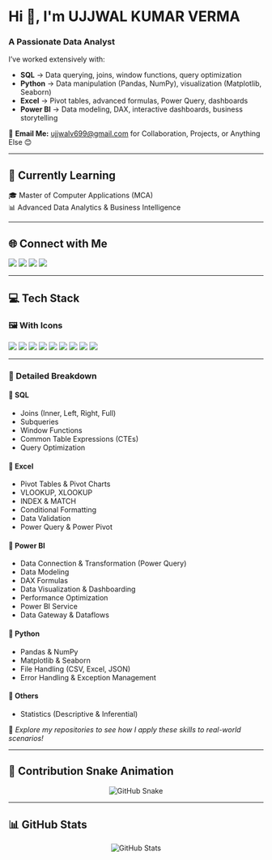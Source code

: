 # Hi 👋, I'm UJJWAL KUMAR VERMA  
### A Passionate Data Analyst  

I’ve worked extensively with:  

- **SQL** → Data querying, joins, window functions, query optimization  
- **Python** → Data manipulation (Pandas, NumPy), visualization (Matplotlib, Seaborn)  
- **Excel** → Pivot tables, advanced formulas, Power Query, dashboards  
- **Power BI** → Data modeling, DAX, interactive dashboards, business storytelling  

📩 **Email Me:** [ujjwalv699@gmail.com](mailto:ujjwalv699@gmail.com) for Collaboration, Projects, or Anything Else 😊  

---

## 🌱 Currently Learning
🎓 Master of Computer Applications (MCA)  
📊 Advanced Data Analytics & Business Intelligence  

---

## 🌐 Connect with Me  
<p align="left">
<a href="https://www.linkedin.com/in/ujjwal-verma-7635" target="_blank"><img src="https://img.shields.io/badge/-LinkedIn-%230077B5?style=for-the-badge&logo=linkedin&logoColor=white"/></a>
<a href="mailto:ujjwalv699@gmail.com" target="_blank"><img src="https://img.shields.io/badge/-Gmail-D14836?style=for-the-badge&logo=gmail&logoColor=white"/></a>
<a href="https://github.com/Ujjwal7635" target="_blank"><img src="https://img.shields.io/badge/-GitHub-181717?style=for-the-badge&logo=github&logoColor=white"/></a>
<a href="https://ujjwal7635.github.io/portfolio" target="_blank"><img src="https://img.shields.io/badge/-Portfolio-0A66C2?style=for-the-badge&logo=google-chrome&logoColor=white"/></a>
</p>  

---

## 💻 Tech Stack  

### 🖼️ With Icons  
<p align="left">
  <img src="https://img.shields.io/badge/SQL-025E8C?style=for-the-badge&logo=postgresql&logoColor=white" />
  <img src="https://img.shields.io/badge/Python-3776AB?style=for-the-badge&logo=python&logoColor=yellow" />
  <img src="https://img.shields.io/badge/Pandas-150458?style=for-the-badge&logo=pandas&logoColor=white" />
  <img src="https://img.shields.io/badge/NumPy-013243?style=for-the-badge&logo=numpy&logoColor=white" />
  <img src="https://img.shields.io/badge/Matplotlib-005C9E?style=for-the-badge&logo=plotly&logoColor=white" />
  <img src="https://img.shields.io/badge/Seaborn-2E5EAA?style=for-the-badge&logo=plotly&logoColor=white" />
  <img src="https://img.shields.io/badge/Excel-217346?style=for-the-badge&logo=microsoft-excel&logoColor=white" />
  <img src="https://img.shields.io/badge/Power%20BI-F2C811?style=for-the-badge&logo=powerbi&logoColor=black" />
  <img src="https://img.shields.io/badge/Statistics-4E9A06?style=for-the-badge&logo=google-analytics&logoColor=white" />
</p>  

---

### 📌 Detailed Breakdown  
#### 🔹 SQL  
- Joins (Inner, Left, Right, Full)  
- Subqueries  
- Window Functions  
- Common Table Expressions (CTEs)  
- Query Optimization  

#### 🔹 Excel  
- Pivot Tables & Pivot Charts  
- VLOOKUP, XLOOKUP  
- INDEX & MATCH  
- Conditional Formatting  
- Data Validation  
- Power Query & Power Pivot  

#### 🔹 Power BI  
- Data Connection & Transformation (Power Query)  
- Data Modeling  
- DAX Formulas  
- Data Visualization & Dashboarding  
- Performance Optimization  
- Power BI Service  
- Data Gateway & Dataflows  

#### 🔹 Python  
- Pandas & NumPy  
- Matplotlib & Seaborn  
- File Handling (CSV, Excel, JSON)  
- Error Handling & Exception Management  

#### 🔹 Others  
- Statistics (Descriptive & Inferential)  

📌 *Explore my repositories to see how I apply these skills to real-world scenarios!*  

---

## 🐍 Contribution Snake Animation  

<p align="center">
  <picture>
    <source media="(prefers-color-scheme: dark)" srcset="https://raw.githubusercontent.com/Ujjwal7635/output/github-snake-dark.svg">
    <source media="(prefers-color-scheme: light)" srcset="https://raw.githubusercontent.com/Ujjwal7635/output/github-snake.svg">
    <img alt="GitHub Snake" src="https://raw.githubusercontent.com/Ujjwal7635/output/github-snake.svg" />
  </picture>
</p>

---

## 📊 GitHub Stats  

<p align="center">
  <img src="https://github-readme-stats.vercel.app/api?username=Ujjwal7635&show_icons=true&theme=tokyonight" alt="GitHub Stats" />
</p>
